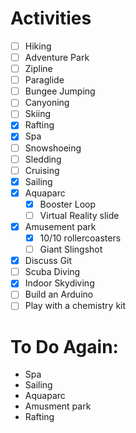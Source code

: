 # Activities

 - [ ] Hiking
 - [ ] Adventure Park
 - [ ] Zipline
 - [ ] Paraglide
 - [ ] Bungee Jumping
 - [ ] Canyoning
 - [ ] Skiing
 - [X] Rafting
 - [X] Spa
 - [ ] Snowshoeing
 - [ ] Sledding
 - [ ] Cruising
 - [X] Sailing
 - [X] Aquaparc
   - [X] Booster Loop
   - [ ] Virtual Reality slide
 - [X] Amusement park
   - [X] 10/10 rollercoasters
   - [ ] Giant Slingshot
 - [X] Discuss Git
 - [ ] Scuba Diving
 - [X] Indoor Skydiving
 - [ ] Build an Arduino
 - [ ] Play with a chemistry kit
 
# To Do Again:

 - Spa
 - Sailing 
 - Aquaparc
 - Amusment park
 - Rafting
